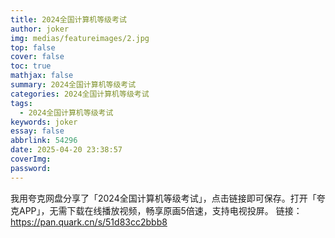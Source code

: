 ```yaml
---
title: 2024全国计算机等级考试
author: joker
img: medias/featureimages/2.jpg
top: false
cover: false
toc: true
mathjax: false
summary: 2024全国计算机等级考试
categories: 2024全国计算机等级考试
tags:
  - 2024全国计算机等级考试
keywords: joker
essay: false
abbrlink: 54296
date: 2025-04-20 23:38:57
coverImg:
password:
---
```


我用夸克网盘分享了「2024全国计算机等级考试」，点击链接即可保存。打开「夸克APP」，无需下载在线播放视频，畅享原画5倍速，支持电视投屏。
链接：https://pan.quark.cn/s/51d83cc2bbb8
